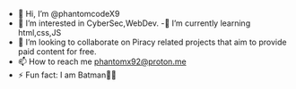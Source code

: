 - 👋 Hi, I’m @phantomcodeX9
- 👀 I’m interested in CyberSec,WebDev.
-🌱 I’m currently learning html,css,JS
- 💞️ I’m looking to collaborate on Piracy related projects that aim to provide paid content for free.
- 📫 How to reach me phantomx92@proton.me
- ⚡ Fun fact: I am Batman🦇🦇

<!---
phantomcodeX9/phantomcodeX9 is a ✨ special ✨ repository because its `README.md` (this file) appears on your GitHub profile.
You can click the Preview link to take a look at your changes.
--->
